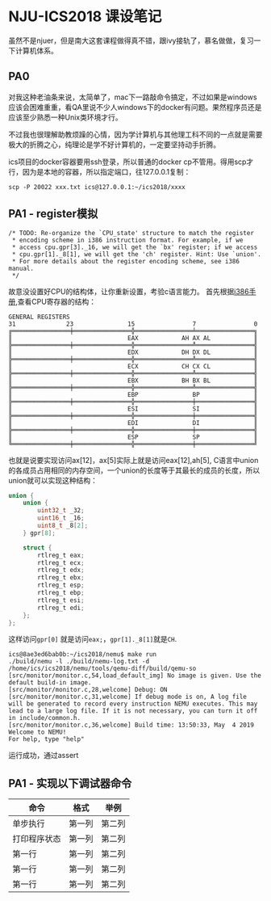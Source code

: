 # NJU-ICS2018 课设笔记

虽然不是njuer，但是南大这套课程做得真不错，跟ivy接轨了，慕名做做，复习一下计算机体系。

## PA0

对我这种老油条来说，太简单了，mac下一路敲命令搞定，不过如果是windows应该会困难重重，看QA里说不少人windows下的docker有问题。果然程序员还是应该至少熟悉一种Unix类环境才行。

不过我也很理解助教烦躁的心情，因为学计算机与其他理工科不同的一点就是需要极大的折腾之心，纯理论是学不好计算机的，一定要坚持动手折腾。

ics项目的docker容器要用ssh登录，所以普通的docker cp不管用。得用scp才行，因为是本地的容器，所以指定端口，往127.0.0.1复制：

```shell
scp -P 20022 xxx.txt ics@127.0.0.1:~/ics2018/xxxx
```


## PA1 - register模拟

```
/* TODO: Re-organize the `CPU_state' structure to match the register
 * encoding scheme in i386 instruction format. For example, if we
 * access cpu.gpr[3]._16, we will get the `bx' register; if we access
 * cpu.gpr[1]._8[1], we will get the 'ch' register. Hint: Use `union'.
 * For more details about the register encoding scheme, see i386 manual.
 */
```
故意没设置好CPU的结构体，让你重新设置，考验c语言能力。
首先根据[i386手册](http://css.csail.mit.edu/6.858/2013/readings/i386.pdf),查看CPU寄存器的结构：
```
GENERAL REGISTERS
31              23               15                7                0
╔════════════════╪════════════════╬════════════════╧════════════════╗
║                                EAX            AH AX AL            ║ 
╠════════════════╪════════════════╬════════════════╩════════════════╣ 
║                                EDX            DH DX DL            ║ 
╠════════════════╪════════════════╬════════════════╩════════════════╣ 
║                                ECX            CH CX CL            ║ 
╠════════════════╪════════════════╬════════════════╩════════════════╣ 
║                                EBX            BH BX BL            ║ 
╠════════════════╪════════════════╬════════════════╩════════════════╣ 
║                                EBP               BP               ║ 
╠════════════════╪════════════════╬════════════════╪════════════════╣ 
║                                ESI               SI               ║ 
╠════════════════╪════════════════╬════════════════╪════════════════╣ 
║                                EDI               DI               ║ 
╠════════════════╪════════════════╬════════════════╪════════════════╣ 
║                                ESP               SP               ║ 
╚════════════════╪════════════════╬════════════════╪════════════════╝
```
也就是说要实现访问ax[12]，ax[5]实际上就是访问eax[12],ah[5], C语言中union的各成员占用相同的内存空间，一个union的长度等于其最长的成员的长度，所以union就可以实现这种结构：

```c
union {
    union {
        uint32_t _32;
        uint16_t _16;
        uint8_t _8[2];
    } gpr[8];

    struct {
        rtlreg_t eax;
        rtlreg_t ecx;
        rtlreg_t edx;
        rtlreg_t ebx;
        rtlreg_t esp;
        rtlreg_t ebp;
        rtlreg_t esi;
        rtlreg_t edi;
    };
};
```

这样访问`gpr[0]` 就是访问`eax;`，`gpr[1]._8[1]`就是`CH`.

```shell
ics@8ae3ed6bab0b:~/ics2018/nemu$ make run
./build/nemu -l ./build/nemu-log.txt -d /home/ics/ics2018/nemu/tools/qemu-diff/build/qemu-so
[src/monitor/monitor.c,54,load_default_img] No image is given. Use the default build-in image.
[src/monitor/monitor.c,28,welcome] Debug: ON
[src/monitor/monitor.c,31,welcome] If debug mode is on, A log file will be generated to record every instruction NEMU executes. This may lead to a large log file. If it is not necessary, you can turn it off in include/common.h.
[src/monitor/monitor.c,36,welcome] Build time: 13:50:33, May  4 2019
Welcome to NEMU!
For help, type "help"
```

运行成功，通过assert

## PA1 - 实现以下调试器命令

| 命令      | 格式     | 举例     |
| ---------- | :-----------:  | :-----------:|
| 单步执行     | 第一列     | 第二列     |
| 打印程序状态     | 第一列     | 第二列     |
| 第一行     | 第一列     | 第二列     |
| 第一行     | 第一列     | 第二列     |
| 第一行     | 第一列     | 第二列     |
